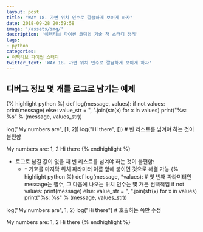 ```yaml
---
layout: post
title: "WAY 18. 가변 위치 인수로 깔끔하게 보이게 하자"
date: 2018-09-28 20:59:58
image: '/assets/img/'
description: '이펙티브 파이썬 코딩의 기술 책 스터디 정리'
tags:
- python
categories:
- 이펙티브 파이썬 스터디
twitter_text: 'WAY 18. 가변 위치 인수로 깔끔하게 보이게 하자'
---
```


## 디버그 정보 몇 개를 로그로 남기는 예제
{% highlight python %}
def log(message, values):
    if not values:
        print(message)
    else:
        value_str = ", ".join(str(x) for x in values)
        print("%s: %s" % (message, values_str))

log("My numbers are", [1, 2])
log("Hi there", [])             # 빈 리스트를 넘겨야 하는 것이 불편함

>>>
My numbers are: 1, 2
Hi there
{% endhighlight %}
- 로그로 남길 값이 없을 때 빈 리스트를 넘겨야 하는 것이 불편함:
    - `*` 기호를 마지막 위치 파라미터 이름 앞에 붙이면 것으로 해결 가능
{% highlight python %}
def log(message, *values):  # 첫 번째 파라미터인 message는 필수, 그 다음에 나오는 위치 인수는 몇 개든 선택적임
    if not values:
        print(message)
    else:
        value_str = ", ".join(str(x) for x in values)
        print("%s: %s" % (message, values_str))

log("My numbers are", 1, 2)
log("Hi there")             # 호출하는 쪽만 수정

>>>
My numbers are: 1, 2
Hi there
{% endhighlight %}

